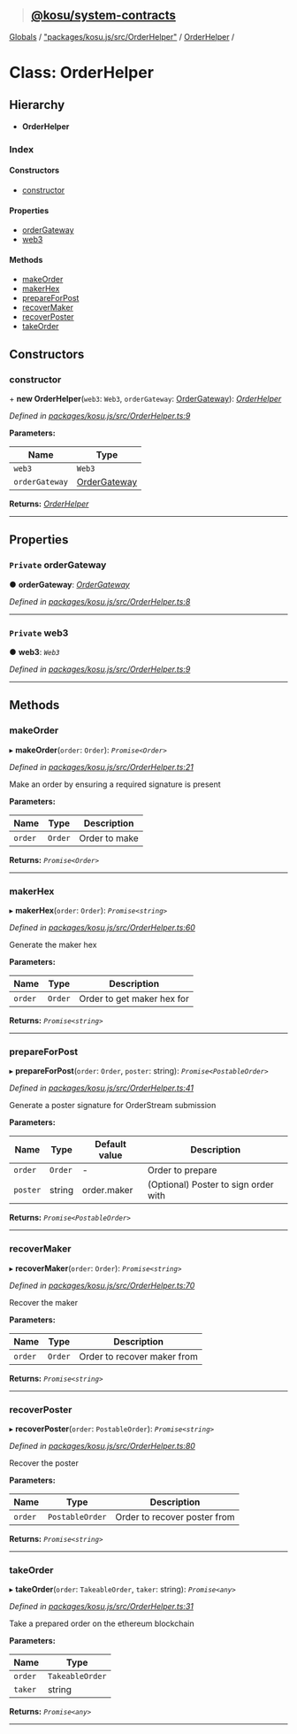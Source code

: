 > ## [@kosu/system-contracts](../README.md)

[Globals](../globals.md) / ["packages/kosu.js/src/OrderHelper"](../modules/_packages_kosu_js_src_orderhelper_.md) / [OrderHelper](_packages_kosu_js_src_orderhelper_.orderhelper.md) /

# Class: OrderHelper

## Hierarchy

* **OrderHelper**

### Index

#### Constructors

* [constructor](_packages_kosu_js_src_orderhelper_.orderhelper.md#constructor)

#### Properties

* [orderGateway](_packages_kosu_js_src_orderhelper_.orderhelper.md#private-ordergateway)
* [web3](_packages_kosu_js_src_orderhelper_.orderhelper.md#private-web3)

#### Methods

* [makeOrder](_packages_kosu_js_src_orderhelper_.orderhelper.md#makeorder)
* [makerHex](_packages_kosu_js_src_orderhelper_.orderhelper.md#makerhex)
* [prepareForPost](_packages_kosu_js_src_orderhelper_.orderhelper.md#prepareforpost)
* [recoverMaker](_packages_kosu_js_src_orderhelper_.orderhelper.md#recovermaker)
* [recoverPoster](_packages_kosu_js_src_orderhelper_.orderhelper.md#recoverposter)
* [takeOrder](_packages_kosu_js_src_orderhelper_.orderhelper.md#takeorder)

## Constructors

###  constructor

\+ **new OrderHelper**(`web3`: `Web3`, `orderGateway`: [OrderGateway](_packages_kosu_js_src_ordergateway_.ordergateway.md)): *[OrderHelper](_packages_kosu_js_src_orderhelper_.orderhelper.md)*

*Defined in [packages/kosu.js/src/OrderHelper.ts:9](url)*

**Parameters:**

Name | Type |
------ | ------ |
`web3` | `Web3` |
`orderGateway` | [OrderGateway](_packages_kosu_js_src_ordergateway_.ordergateway.md) |

**Returns:** *[OrderHelper](_packages_kosu_js_src_orderhelper_.orderhelper.md)*

___

## Properties

### `Private` orderGateway

● **orderGateway**: *[OrderGateway](_packages_kosu_js_src_ordergateway_.ordergateway.md)*

*Defined in [packages/kosu.js/src/OrderHelper.ts:8](url)*

___

### `Private` web3

● **web3**: *`Web3`*

*Defined in [packages/kosu.js/src/OrderHelper.ts:9](url)*

___

## Methods

###  makeOrder

▸ **makeOrder**(`order`: `Order`): *`Promise<Order>`*

*Defined in [packages/kosu.js/src/OrderHelper.ts:21](url)*

Make an order by ensuring a required signature is  present

**Parameters:**

Name | Type | Description |
------ | ------ | ------ |
`order` | `Order` | Order to make  |

**Returns:** *`Promise<Order>`*

___

###  makerHex

▸ **makerHex**(`order`: `Order`): *`Promise<string>`*

*Defined in [packages/kosu.js/src/OrderHelper.ts:60](url)*

Generate the maker hex

**Parameters:**

Name | Type | Description |
------ | ------ | ------ |
`order` | `Order` | Order to get maker hex for  |

**Returns:** *`Promise<string>`*

___

###  prepareForPost

▸ **prepareForPost**(`order`: `Order`, `poster`: string): *`Promise<PostableOrder>`*

*Defined in [packages/kosu.js/src/OrderHelper.ts:41](url)*

Generate a poster signature for OrderStream submission

**Parameters:**

Name | Type | Default value | Description |
------ | ------ | ------ | ------ |
`order` | `Order` | - | Order to prepare |
`poster` | string |  order.maker | (Optional) Poster to sign order with  |

**Returns:** *`Promise<PostableOrder>`*

___

###  recoverMaker

▸ **recoverMaker**(`order`: `Order`): *`Promise<string>`*

*Defined in [packages/kosu.js/src/OrderHelper.ts:70](url)*

Recover the maker

**Parameters:**

Name | Type | Description |
------ | ------ | ------ |
`order` | `Order` | Order to recover maker from  |

**Returns:** *`Promise<string>`*

___

###  recoverPoster

▸ **recoverPoster**(`order`: `PostableOrder`): *`Promise<string>`*

*Defined in [packages/kosu.js/src/OrderHelper.ts:80](url)*

Recover the poster

**Parameters:**

Name | Type | Description |
------ | ------ | ------ |
`order` | `PostableOrder` | Order to recover poster from  |

**Returns:** *`Promise<string>`*

___

###  takeOrder

▸ **takeOrder**(`order`: `TakeableOrder`, `taker`: string): *`Promise<any>`*

*Defined in [packages/kosu.js/src/OrderHelper.ts:31](url)*

Take a prepared order on the ethereum blockchain

**Parameters:**

Name | Type |
------ | ------ |
`order` | `TakeableOrder` |
`taker` | string |

**Returns:** *`Promise<any>`*

___